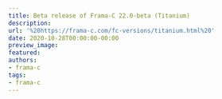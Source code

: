 ```yaml
---
title: Beta release of Frama-C 22.0-beta (Titanium)
description:
url: '%20https://frama-c.com/fc-versions/titanium.html%20'
date: 2020-10-28T00:00:00-00:00
preview_image:
featured:
authors:
- frama-c
tags:
- frama-c
---
```




